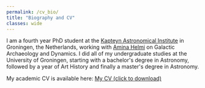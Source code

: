 ```yaml
---
permalink: /cv_bio/
title: "Biography and CV"
classes: wide
---
```

I am a fourth year PhD student at the [Kapteyn Astronomical Institute](https://www.rug.nl/research/kapteyn/?lang=en) in Groningen, the Netherlands, working with [Amina Helmi](https://www.astro.rug.nl/~ahelmi/dev/) on Galactic Archaeology and Dynamics. I did all of my undergraduate studies at the University of Groningen, starting with a bachelor's degree in Astronomy, followed by a year of Art History and finally a master's degree in Astronomy. 

My academic CV is available here:
[My CV (click to download)](https://hannekewoudenberg.github.io/Academic_CV_publications_separate.pdf)

